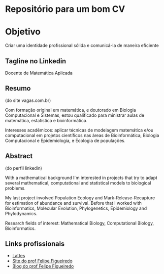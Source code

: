 # Repositório para um bom CV

# Objetivo

Criar uma identidade profissional sólida e comunicá-la de maneira eficiente

## Tagline no Linkedin
Docente de Matemática Aplicada

## Resumo
(do site vagas.com.br)

Com formação original em matemática, e doutorado em Biologia Computacional e Sistemas, estou qualificado para ministrar aulas de matemática, estatística e bioinformática. 

Interesses acadêmicos: aplicar técnicas de modelagem matemática e/ou computacional em projetos científicos nas áreas de Bioinformática, Biologia Computacional e Epidemiologia, e Ecologia de populações.

## Abstract
(do perfil linkedin)

With a mathematical background I'm interested in projects that try to adapt several mathematical, computational and statistical models to biological problems.

My last project involved Population Ecology and Mark-Release-Recapture for estimation of abundance and survival. Before that I worked with Bioinformatics, Molecular Evolution, Phylogenetics, Epidemiology and Phylodynamics.

Research fields of interest: Mathematical Biology, Computational Biology, Bioinformatics.

## Links profissionais
* [Lattes](http://lattes.cnpq.br/1771110726925698)
* [Site do prof Felipe Figueiredo](https://sites.google.com/site/proffelipefigueiredo/)
* [Blog do prof Felipe Figueiredo](http://proffelipefigueiredo.blogspot.com/)
